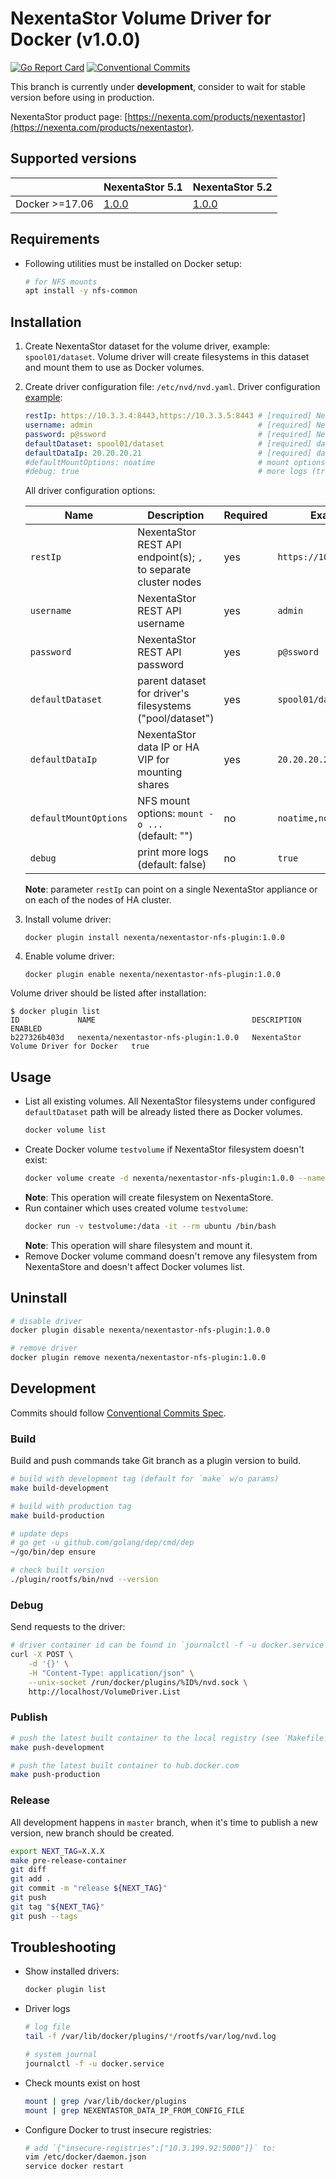 # NexentaStor Volume Driver for Docker (v1.0.0)

[![Go Report Card](https://goreportcard.com/badge/github.com/Nexenta/nexenta-docker-driver)](https://goreportcard.com/report/github.com/Nexenta/nexenta-docker-driver)
[![Conventional Commits](https://img.shields.io/badge/Conventional%20Commits-1.0.0-yellow.svg)](https://conventionalcommits.org)

This branch is currently under **development**, consider to wait for stable version before using in production.

NexentaStor product page: [https://nexenta.com/products/nexentastor](https://nexenta.com/products/nexentastor).

## Supported versions

|                | NexentaStor 5.1                                                      | NexentaStor 5.2                                                      |
|----------------|----------------------------------------------------------------------|----------------------------------------------------------------------|
| Docker >=17.06 | [1.0.0](https://github.com/Nexenta/nexenta-docker-driver/tree/1.0.0) | [1.0.0](https://github.com/Nexenta/nexenta-docker-driver/tree/1.0.0) |

## Requirements

- Following utilities must be installed on Docker setup:
  ```bash
  # for NFS mounts
  apt install -y nfs-common
  ```

## Installation

1. Create NexentaStor dataset for the volume driver, example: `spool01/dataset`.
   Volume driver will create filesystems in this dataset and mount them to use as Docker volumes.
2. Create driver configuration file: `/etc/nvd/nvd.yaml`. Driver configuration
    [example](/etc/nvd/nvd.yaml):
   ```yaml
   restIp: https://10.3.3.4:8443,https://10.3.3.5:8443 # [required] NexentaStor REST API endpoint(s)
   username: admin                                     # [required] NexentaStor REST API username
   password: p@ssword                                  # [required] NexentaStor REST API password
   defaultDataset: spool01/dataset                     # [required] dataset to use ('pool/dataset')
   defaultDataIp: 20.20.20.21                          # [required] data IP or HA VIP
   #defaultMountOptions: noatime                       # mount options (mount -o ...)
   #debug: true                                        # more logs (true/false)
   ```

   All driver configuration options:

   | Name                  | Description                                                     | Required | Example                 |
   |-----------------------|-----------------------------------------------------------------|----------|-------------------------|
   | `restIp`              | NexentaStor REST API endpoint(s); `,` to separate cluster nodes | yes      | `https://10.3.3.4:8443` |
   | `username`            | NexentaStor REST API username                                   | yes      | `admin`                 |
   | `password`            | NexentaStor REST API password                                   | yes      | `p@ssword`              |
   | `defaultDataset`      | parent dataset for driver's filesystems ("pool/dataset")        | yes      | `spool01/dataset`       |
   | `defaultDataIp`       | NexentaStor data IP or HA VIP for mounting shares               | yes      | `20.20.20.21`           |
   | `defaultMountOptions` | NFS mount options: `mount -o ...`<br>(default: "")              | no       | `noatime,nosuid`        |
   | `debug`               | print more logs (default: false)                                | no       | `true`                  |

   **Note**: parameter `restIp` can point on a single NexentaStor appliance or on each of the nodes of HA cluster.

3. Install volume driver:
   ```
   docker plugin install nexenta/nexentastor-nfs-plugin:1.0.0
   ```
4. Enable volume driver:
   ```
   docker plugin enable nexenta/nexentastor-nfs-plugin:1.0.0
   ```

Volume driver should be listed after installation:

```
$ docker plugin list
ID             NAME                                   DESCRIPTION                            ENABLED
b227326b403d   nexenta/nexentastor-nfs-plugin:1.0.0   NexentaStor Volume Driver for Docker   true
```

## Usage

- List all existing volumes.
   All NexentaStor filesystems under configured `defaultDataset` path will be already listed there as Docker volumes.
   ```bash
   docker volume list
   ```
- Create Docker volume `testvolume` if NexentaStor filesystem doesn't exist:
   ```bash
   docker volume create -d nexenta/nexentastor-nfs-plugin:1.0.0 --name=testvolume
   ```
   **Note**: This operation will create filesystem on NexentaStore.
- Run container which uses created volume `testvolume`:
   ```bash
   docker run -v testvolume:/data -it --rm ubuntu /bin/bash
   ```
   **Note**: This operation will share filesystem and mount it.
- Remove Docker volume command doesn't remove any filesystem from NexentaStore and doesn't affect Docker volumes list.

## Uninstall

```bash
# disable driver
docker plugin disable nexenta/nexentastor-nfs-plugin:1.0.0

# remove driver
docker plugin remove nexenta/nexentastor-nfs-plugin:1.0.0
```

## Development

Commits should follow [Conventional Commits Spec](https://conventionalcommits.org).

### Build

Build and push commands take Git branch as a plugin version to build.

```bash
# build with development tag (default for `make` w/o params)
make build-development

# build with production tag
make build-production

# update deps
# go get -u github.com/golang/dep/cmd/dep
~/go/bin/dep ensure

# check built version
./plugin/rootfs/bin/nvd --version
```

### Debug

Send requests to the driver:
```bash
# driver container id can be found in `journalctl -f -u docker.service` output
curl -X POST \
    -d '{}' \
    -H "Content-Type: application/json" \
    --unix-socket /run/docker/plugins/%ID%/nvd.sock \
    http://localhost/VolumeDriver.List
```

### Publish

```bash
# push the latest built container to the local registry (see `Makefile`)
make push-development

# push the latest built container to hub.docker.com
make push-production
```

### Release

All development happens in `master` branch,
when it's time to publish a new version,
new branch should be created.

```bash
export NEXT_TAG=X.X.X
make pre-release-container
git diff
git add .
git commit -m "release ${NEXT_TAG}"
git push
git tag "${NEXT_TAG}"
git push --tags
```

## Troubleshooting

- Show installed drivers:
  ```bash
  docker plugin list
  ```
- Driver logs
  ```bash
  # log file
  tail -f /var/lib/docker/plugins/*/rootfs/var/log/nvd.log

  # system journal
  journalctl -f -u docker.service
  ```
- Check mounts exist on host
  ```bash
  mount | grep /var/lib/docker/plugins
  mount | grep NEXENTASTOR_DATA_IP_FROM_CONFIG_FILE
  ```
- Configure Docker to trust insecure registries:
  ```bash
  # add `{"insecure-registries":["10.3.199.92:5000"]}` to:
  vim /etc/docker/daemon.json
  service docker restart
  ```
